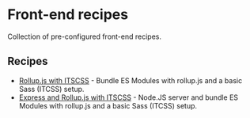 # Front-end recipes

Collection of pre-configured front-end recipes.

## Recipes

* [Rollup.js with ITSCSS](https://github.com/vicompany/rollup-itcss) - Bundle ES Modules with rollup.js and a basic Sass (ITCSS) setup.
* [Express and Rollup.js with ITSCSS](https://github.com/vicompany/express-rollup-itcss) - Node.JS server and bundle ES Modules with rollup.js and a basic Sass (ITCSS) setup.